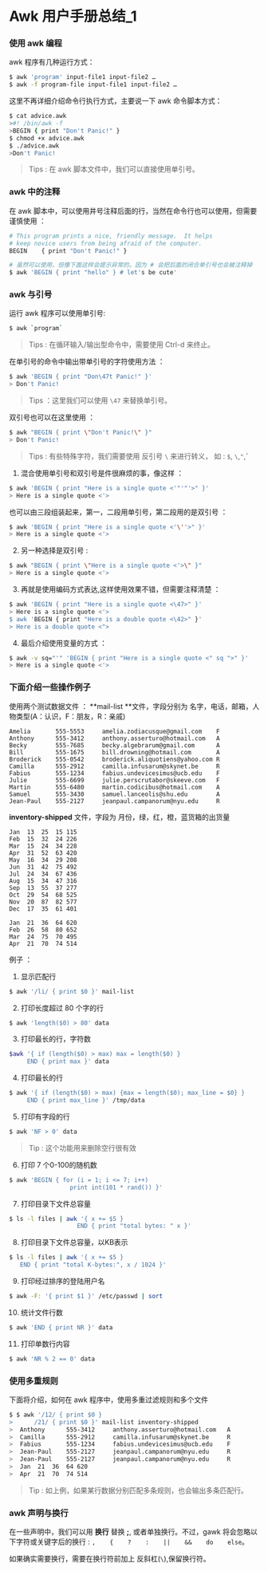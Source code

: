 # Awk 用户手册总结_1

### 使用 awk 编程

awk 程序有几种运行方式：
```bash
$ awk 'program' input-file1 input-file2 …
$ awk -f program-file input-file1 input-file2 …
```
这里不再详细介绍命令行执行方式，主要说一下 awk 命令脚本方式：
```bash
$ cat advice.awk
>#! /bin/awk -f
>BEGIN { print "Don't Panic!" }
$ chmod +x advice.awk
$ ./advice.awk
>Don't Panic!
```
> Tips : 在 awk 脚本文件中，我们可以直接使用单引号。

### awk 中的注释

在 awk 脚本中，可以使用井号注释后面的行，当然在命令行也可以使用，但需要谨慎使用 ：
```bash
# This program prints a nice, friendly message.  It helps
# keep novice users from being afraid of the computer.
BEGIN    { print "Don't Panic!" }
```
```bash
# 虽然可以使用，但像下面这样会提示异常的。因为 # 会把后面的闭合单引号也会被注释掉
$ awk 'BEGIN { print "hello" } # let's be cute'
```

### awk 与引号

运行 awk 程序可以使用单引号:
```bash
$ awk `program`
```
> Tips :  在循环输入/输出型命令中，需要使用 Ctrl-d 来终止。

在单引号的命令中输出带单引号的字符使用方法 ：
```bash
$ awk 'BEGIN { print "Don\47t Panic!" }'
> Don't Panic!
```
> Tips ：这里我们可以使用 `\47` 来替换单引号。

双引号也可以在这里使用 ：
```bash
$ awk "BEGIN { print \"Don't Panic!\" }"
> Don't Panic!
```
> Tips : 有些特殊字符，我们需要使用 反引号 `\` 来进行转义， 如 : `$`, `\`,`"`,**`**

1. 混合使用单引号和双引号是件很麻烦的事，像这样 ：
```bash
$ awk 'BEGIN { print "Here is a single quote <'"'"'>" }'
> Here is a single quote <'>
```
也可以由三段组装起来，第一，二段用单引号，第二段用的是双引号 ：
```bash
$ awk 'BEGIN { print "Here is a single quote <'\''>" }'
> Here is a single quote <'>
```
2. 另一种选择是双引号 :
```bash
$ awk "BEGIN { print \"Here is a single quote <'>\" }"
> Here is a single quote <'>
```
3. 再就是使用编码方式表达,这样使用效果不错，但需要注释清楚 ：
```bash
$ awk 'BEGIN { print "Here is a single quote <\47>" }'
> Here is a single quote <'>
$ awk 'BEGIN { print "Here is a double quote <\42>" }'
> Here is a double quote <">
```
4. 最后介绍使用变量的方式 ：
```bash
$ awk -v sq="'" 'BEGIN { print "Here is a single quote <" sq ">" }'
> Here is a single quote <'>
```
### 下面介绍一些操作例子

使用两个测试数据文件 ：
**mail-list **文件，字段分别为 名字，电话，邮箱，人物类型(A：认识，F：朋友，R：亲戚)
```
Amelia       555-5553     amelia.zodiacusque@gmail.com    F
Anthony      555-3412     anthony.asserturo@hotmail.com   A
Becky        555-7685     becky.algebrarum@gmail.com      A
Bill         555-1675     bill.drowning@hotmail.com       A
Broderick    555-0542     broderick.aliquotiens@yahoo.com R
Camilla      555-2912     camilla.infusarum@skynet.be     R
Fabius       555-1234     fabius.undevicesimus@ucb.edu    F
Julie        555-6699     julie.perscrutabor@skeeve.com   F
Martin       555-6480     martin.codicibus@hotmail.com    A
Samuel       555-3430     samuel.lanceolis@shu.edu        A
Jean-Paul    555-2127     jeanpaul.campanorum@nyu.edu     R
```

**inventory-shipped** 文件，字段为 月份，绿，红，橙，蓝货箱的出货量
```
Jan  13  25  15 115
Feb  15  32  24 226
Mar  15  24  34 228
Apr  31  52  63 420
May  16  34  29 208
Jun  31  42  75 492
Jul  24  34  67 436
Aug  15  34  47 316
Sep  13  55  37 277
Oct  29  54  68 525
Nov  20  87  82 577
Dec  17  35  61 401

Jan  21  36  64 620
Feb  26  58  80 652
Mar  24  75  70 495
Apr  21  70  74 514
```

例子 ：
1. 显示匹配行
```bash
$ awk '/li/ { print $0 }' mail-list
```
2. 打印长度超过 80 个字的行
```bash
$ awk 'length($0) > 80' data
```
3. 打印最长的行，字符数
```bash
$awk '{ if (length($0) > max) max = length($0) }
     END { print max }' data
```
4. 打印最长的行
```bash
$ awk '{ if (length($0) > max) {max = length($0); max_line = $0} }
     END { print max_line }' /tmp/data
```
5. 打印有字段的行
```bash
$ awk 'NF > 0' data
```
> Tip : 这个功能用来删除空行很有效
6. 打印 7 个0-100的随机数
```bash
$ awk 'BEGIN { for (i = 1; i <= 7; i++)
                 print int(101 * rand()) }'
```
7. 打印目录下文件总容量 
```bash
$ ls -l files | awk '{ x += $5 }
                   END { print "total bytes: " x }'
```
8. 打印目录下文件总容量，以KB表示
```bash
$ ls -l files | awk '{ x += $5 }
   END { print "total K-bytes:", x / 1024 }'

```
9. 打印经过排序的登陆用户名
```bash
$ awk -F: '{ print $1 }' /etc/passwd | sort
```
10. 统计文件行数
```bash
$ awk 'END { print NR }' data
```
11. 打印单数行内容
```bash
$ awk 'NR % 2 == 0' data
```

### 使用多重规则

下面将介绍，如何在 awk 程序中，使用多重过滤规则和多个文件

```bash
$ $ awk '/12/ { print $0 }
>      /21/ { print $0 }' mail-list inventory-shipped
>  Anthony      555-3412     anthony.asserturo@hotmail.com   A
>  Camilla      555-2912     camilla.infusarum@skynet.be     R
>  Fabius       555-1234     fabius.undevicesimus@ucb.edu    F
>  Jean-Paul    555-2127     jeanpaul.campanorum@nyu.edu     R
>  Jean-Paul    555-2127     jeanpaul.campanorum@nyu.edu     R
>  Jan  21  36  64 620
>  Apr  21  70  74 514
```
> Tip : 如上例，如果某行数据分别匹配多条规则，也会输出多条匹配行。

### awk 声明与换行

在一些声明中，我们可以用 **换行** 替换 **;**, 或者单独换行。不过，gawk 将会忽略以下字符或关键字后的换行 : `,    {    ?    :    ||    &&    do    else`。

如果确实需要换行，需要在换行符前加上 反斜杠(`\`),保留换行符。

